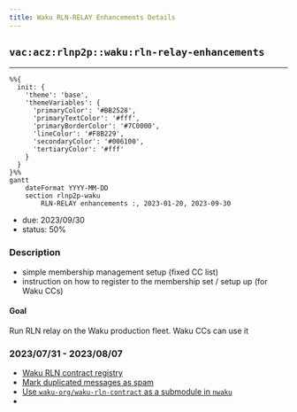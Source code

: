 ```yaml
---
title: Waku RLN-RELAY Enhancements Details
---
```


## `vac:acz:rlnp2p::waku:rln-relay-enhancements`
---

```mermaid
%%{ 
  init: { 
    'theme': 'base', 
    'themeVariables': { 
      'primaryColor': '#BB2528', 
      'primaryTextColor': '#fff', 
      'primaryBorderColor': '#7C0000', 
      'lineColor': '#F8B229', 
      'secondaryColor': '#006100', 
      'tertiaryColor': '#fff' 
    } 
  } 
}%%
gantt
	dateFormat YYYY-MM-DD 
	section rlnp2p-waku
		RLN-RELAY enhancements :, 2023-01-20, 2023-09-30
```
- due: 2023/09/30
- status: 50%

### Description
- simple membership management setup (fixed CC list)
- instruction on how to register to the membership set / setup up (for Waku CCs)

#### Goal
Run RLN relay on the Waku production fleet. Waku CCs can use it

### 2023/07/31 - 2023/08/07
- [Waku RLN contract registry](https://github.com/waku-org/waku-rln-contract/pull/3)
- [Mark duplicated messages as spam](https://github.com/waku-org/nwaku/pull/1867)
- [Use `waku-org/waku-rln-contract` as a submodule in `nwaku`](https://github.com/waku-org/nwaku/pull/1884)
- 